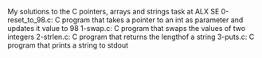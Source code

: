 My solutions to the C pointers, arrays and strings task at ALX SE
0-reset_to_98.c: C program that takes a pointer to an int as parameter and updates it value to 98
1-swap.c: C program that swaps the values of two integers
2-strlen.c: C program that returns the lengthof a string
3-puts.c: C program that prints a string to stdout
